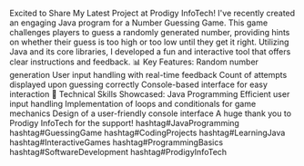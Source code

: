 Excited to Share My Latest Project at Prodigy InfoTech! 
I've recently created an engaging Java program for a Number Guessing Game. This game challenges players to guess a randomly generated number, providing hints on whether their guess is too high or too low until they get it right. Utilizing Java and its core libraries, I developed a fun and interactive tool that offers clear instructions and feedback.
📊 Key Features:
Random number generation
User input handling with real-time feedback
Count of attempts displayed upon guessing correctly
Console-based interface for easy interaction
🔧 Technical Skills Showcased:
Java Programming
Efficient user input handling
Implementation of loops and conditionals for game mechanics
Design of a user-friendly console interface
A huge thank you to Prodigy InfoTech for the support!
hashtag#JavaProgramming hashtag#GuessingGame hashtag#CodingProjects hashtag#LearningJava hashtag#InteractiveGames hashtag#ProgrammingBasics hashtag#SoftwareDevelopment hashtag#ProdigyInfoTech

